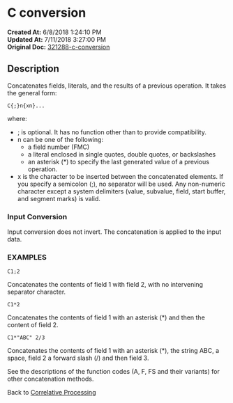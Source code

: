 # C conversion 

**Created At:** 6/8/2018 1:24:10 PM  
**Updated At:** 7/11/2018 3:27:00 PM  
**Original Doc:** [321288-c-conversion](https://docs.jbase.com/46351-conversion-processing/321288-c-conversion)  


## Description 

Concatenates fields, literals, and the results of a previous operation. It takes the general form:

```
C{;}n{xn}...
```

where:

- ; is optional. It has no function other than to provide compatibility.
- n can be one of the following:
    - a field number (FMC)
    - a literal enclosed in single quotes, double quotes, or backslashes
    - an asterisk (\*) to specify the last generated value of a previous operation.
- x is the character to be inserted between the concatenated elements. If you specify a semicolon (;), no separator will be used. Any non-numeric character except a system delimiters (value, subvalue, field, start buffer, and segment marks) is valid.




### Input Conversion 

Input conversion does not invert. The concatenation is applied to the input data.



### EXAMPLES

```
C1;2
```

Concatenates the contents of field 1 with field 2, with no intervening separator character.



```
C1*2
```

Concatenates the contents of field 1 with an asterisk (\*) and then the content of field 2.



```
C1*"ABC" 2/3
```

Concatenates the contents of field 1 with an asterisk (\*), the string ABC, a space, field 2 a forward slash (/) and then field 3.



See the descriptions of the function codes (A, F, FS and their variants) for other concatenation methods.

Back to [Correlative Processing](./../conversion-processing)

